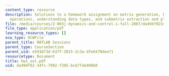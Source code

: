 ```yaml
---
content_type: resource
description: Solutions to a homework assignment on matrix generation, basic matrix
  operations, understanding data types, and submatrix extraction and plotting.
file: /media/courses/2-003j-dynamics-and-control-i-fall-2007/da494f0234fc7992f385bcb7feb409b0_hw1_sol.pdf
file_type: application/pdf
learning_resource_types: []
ocw_type: OCWFile
parent_title: MATLAB Sessions
parent_type: CourseSection
parent_uid: e591073d-637f-2015-2c3a-dfe6470dee71
resourcetype: Document
title: hw1_sol.pdf
uid: da494f02-34fc-7992-f385-bcb7feb409b0
---
```

